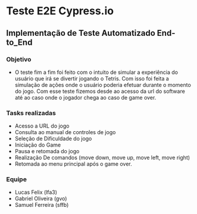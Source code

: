 # Teste E2E Cypress.io

## Implementação de Teste Automatizado End-to_End 

### Objetivo

* O teste fim a fim foi feito com o intuito de simular a experiência do usuário que irá se divertir jogando o Tetris. Com isso foi feita a simulação de ações onde o usuário poderia efetuar durante o momento do jogo. Com esse teste fizemos desde ao acesso da url do software até ao caso onde o jogador chega ao caso de game over.

### Tasks realizadas

* Acesso a URL do jogo
* Consulta ao manual de controles de jogo
* Seleção de Dificuldade do jogo
* Iniciação do Game
* Pausa e retomada do jogo
* Realização De comandos (move down, move up, move left, move right)
* Retomada ao menu principal após o game over.

### Equipe

* Lucas Felix (lfa3)
* Gabriel Oliveira (gvo)
* Samuel Ferreira (sffb)

